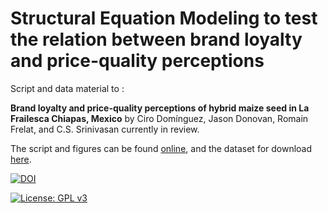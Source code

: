 # Structural Equation Modeling to test the relation between brand loyalty and price-quality perceptions

Script and data material to :  

**Brand loyalty and price-quality perceptions of hybrid maize seed in La Frailesca Chiapas, Mexico** by Ciro Domínguez, Jason Donovan, Romain Frelat, and C.S. Srinivasan currently in review. 

The script and figures can be found [online](https://github.com/rfrelat/SEM_MaizeBrandPrice/raw/main/SEM_MaizeBrandPrice.md), and the dataset for download [here](https://github.com/rfrelat/SEM_MaizeBrandPrice/raw/main/MaizeBrandPrice.csv).  

[![DOI](https://zenodo.org/badge/592493435.svg)](https://zenodo.org/badge/latestdoi/592493435)

[![License: GPL v3](https://img.shields.io/badge/License-GPLv3-blue.svg)](https://www.gnu.org/licenses/gpl-3.0)




